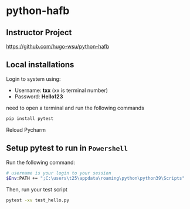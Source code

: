 # python-hafb

## Instructor Project
https://github.com/hugo-wsu/python-hafb

## Local installations

Login to system using:
- Username: **txx** (xx is terminal number)
- Password: **Hello123**


need to open a terminal and run the following commands
```bash
pip install pytest
```

Reload Pycharm

## Setup pytest to run in `Powershell`
Run the following command:
```bash
# username is your login to your session
$Env:PATH += ";C:\users\t25\appdata\roaming\python\python39\Scripts"
```
Then, run your test script
```bash
pytest -xv test_hello.py
```